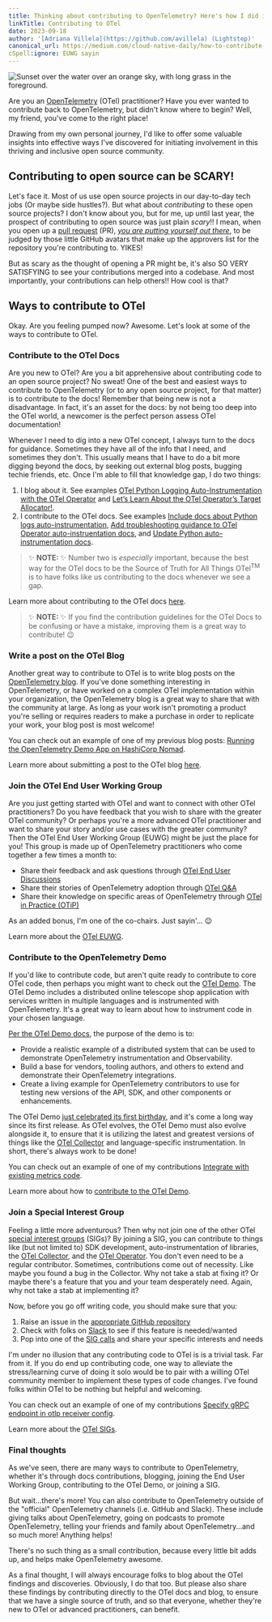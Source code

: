 ```yaml
---
title: Thinking about contributing to OpenTelemetry? Here's how I did it.
linkTitle: Contributing to OTel
date: 2023-09-18
author: '[Adriana Villela](https://github.com/avillela) (Lightstep)'
canonical_url: https://medium.com/cloud-native-daily/how-to-contribute-to-opentelemetry-5962e8b2447e
cSpell:ignore: EUWG sayin
---
```


![Sunset over the water over an orange sky, with long grass in the foreground.](turks-sunset.jpg)

Are you an [OpenTelemetry](/) (OTel) practitioner? Have you ever wanted to
contribute back to OpenTelemetry, but didn't know where to begin? Well, my
friend, you've come to the right place!

Drawing from my own personal journey, I'd like to offer some valuable insights
into effective ways I've discovered for initiating involvement in this thriving
and inclusive open source community.

## Contributing to open source can be SCARY!

Let's face it. Most of us use open source projects in our day-to-day tech jobs
(Or maybe side hustles?). But what about _contributing_ to these open source
projects? I don't know about you, but for me, up until last year, the prospect
of contributing to open source was just plain _scary_!! I mean, when you open up
a
[pull request](https://docs.github.com/en/pull-requests/collaborating-with-pull-requests/proposing-changes-to-your-work-with-pull-requests/about-pull-requests)
(PR), _[you are putting yourself out there]_, to be judged by those little
GitHub avatars that make up the approvers list for the repository you're
contributing to. YIKES!

But as scary as the thought of opening a PR might be, it's also SO VERY
SATISFYING to see your contributions merged into a codebase. And most
importantly, your contributions can help others!! How cool is that?

## Ways to contribute to OTel

Okay. Are you feeling pumped now? Awesome. Let's look at some of the ways to
contribute to OTel.

### Contribute to the OTel Docs

Are you new to OTel? Are you a bit apprehensive about contributing code to an
open source project? No sweat! One of the best and easiest ways to contribute to
OpenTelemetry (or to any open source project, for that matter) is to contribute
to the docs! Remember that being new is not a disadvantage. In fact, it's an
asset for the docs: by not being too deep into the OTel world, a newcomer is the
perfect person assess OTel documentation!

Whenever I need to dig into a new OTel concept, I always turn to the docs for
guidance. Sometimes they have all of the info that I need, and sometimes they
don't. This usually means that I have to do a bit more digging beyond the docs,
by seeking out external blog posts, bugging techie friends, etc. Once I'm able
to fill that knowledge gap, I do two things:

1. I blog about it. See examples
   [OTel Python Logging Auto-Instrumentation with the OTel Operator](https://medium.com/cloud-native-daily/lets-learn-about-otel-python-logging-auto-instrumentation-with-the-otel-operator-663247666570)
   and
   [Let’s Learn About the OTel Operator’s Target Allocator!](https://adri-v.medium.com/lets-learn-about-the-otel-operator-s-target-allocator-47a2b1f07562).
2. I contribute to the OTel docs. See examples
   [Include docs about Python logs auto-instrumentation](https://github.com/open-telemetry/opentelemetry.io/pull/3195),
   [Add troubleshooting guidance to OTel Operator auto-instruentation docs](https://github.com/open-telemetry/opentelemetry.io/pull/3098), and
   [Update Python auto-instrumentation docs](https://github.com/open-telemetry/opentelemetry.io/pull/2130).

> ✨ **NOTE:** ✨ Number two is _especially_ important, because the best way for
> the OTel docs to be the Source of Truth for All Things OTel<sup>TM</sup> is to
> have folks like us contributing to the docs whenever we see a gap.

Learn more about contributing to the OTel docs
[here](https://github.com/open-telemetry/opentelemetry.io/blob/main/CONTRIBUTING.md).

> ✨ **NOTE:** ✨ If you find the contribution guidelines for the OTel Docs to
> be confusing or have a mistake, improving them is a great way to contribute!
> 😉

### Write a post on the OTel Blog

Another great way to contribute to OTel is to write blog posts on the
[OpenTelemetry blog](/blog). If you've done something interesting in
OpenTelemetry, or have worked on a complex OTel implementation within your
organization, the OpenTelemetry blog is a great way to share that with the
community at large. As long as your work isn't promoting a product you're
selling or requires readers to make a purchase in order to replicate your work,
your blog post is most welcome!

You can check out an example of one of my previous blog posts:
[Running the OpenTelemetry Demo App on HashiCorp Nomad](/blog/2022/otel-demo-app-nomad/).

Learn more about submitting a post to the OTel blog
[here](https://github.com/open-telemetry/opentelemetry.io#submitting-a-blog-post).

### Join the OTel End User Working Group

Are you just getting started with OTel and want to connect with other OTel
practitioners? Do you have feedback that you wish to share with the greater OTel
community? Or perhaps you're a more advanced OTel practitioner and want to share
your story and/or use cases with the greater community? Then the OTel End User
Working Group (EUWG) might be just the place for you! This group is made up of
OpenTelemetry practitioners who come together a few times a month to:

- Share their feedback and ask questions through
  [OTel End User Discussions](/community/end-user/discussion-group/)
- Share their stories of OpenTelemetry adoption through
  [OTel Q&A](/community/end-user/interviews-feedback/)
- Share their knowledge on specific areas of OpenTelemetry through
  [OTel in Practice (OTiP)](/community/end-user/otel-in-practice/)

As an added bonus, I'm one of the co-chairs. Just sayin'… 😉

Learn more about the [OTel EUWG](/community/end-user/).

### Contribute to the OpenTelemetry Demo

If you'd like to contribute code, but aren't quite ready to contribute to core
OTel code, then perhaps you might want to check out the
[OTel Demo](/docs/demo/). The OTel Demo includes a distributed online telescope
shop application with services written in multiple languages and is instrumented
with OpenTelemetry. It's a great way to learn about how to instrument code in
your chosen language.

[Per the OTel Demo docs](https://github.com/open-telemetry/opentelemetry-demo#welcome-to-the-opentelemetry-astronomy-shop-demo),
the purpose of the demo is to:

- Provide a realistic example of a distributed system that can be used to
  demonstrate OpenTelemetry instrumentation and Observability.
- Build a base for vendors, tooling authors, and others to extend and
  demonstrate their OpenTelemetry integrations.
- Create a living example for OpenTelemetry contributors to use for testing new
  versions of the API, SDK, and other components or enhancements.

The OTel Demo [just celebrated its first birthday](/blog/2023/demo-birthday/),
and it's come a long way since its first release. As OTel evolves, the OTel Demo
must also evolve alongside it, to ensure that it is utilizing the latest and
greatest versions of things like the [OTel Collector](/docs/collector/) and
language-specific instrumentation. In short, there's always work to be done!

You can check out an example of one of my contributions
[Integrate with existing metrics code](https://github.com/open-telemetry/opentelemetry-demo/pull/432).

Learn more about how to
[contribute to the OTel Demo](https://github.com/open-telemetry/opentelemetry-demo/blob/main/CONTRIBUTING.md).

### Join a Special Interest Group

Feeling a little more adventurous? Then why not join one of the other OTel
[special interest groups](https://en.wikipedia.org/wiki/Special_interest_group)
(SIGs)? By joining a SIG, you can contribute to things like (but not limited to)
SDK development, auto-instrumentation of libraries, the
[OTel Collector](/docs/collector/), and the
[OTel Operator](/docs/kubernetes/operator/). You don't even need to be a regular
contributor. Sometimes, contributions come out of necessity. Like maybe you
found a bug in the Collector. Why not take a stab at fixing it? Or maybe there's
a feature that you and your team desperately need. Again, why not take a stab at
implementing it?

Now, before you go off writing code, you should make sure that you:

1. Raise an issue in the
   [appropriate GitHub repository](https://github.com/open-telemetry)
2. Check with folks on
   [Slack](https://communityinviter.com/apps/cloud-native/cncf) to see if this
   feature is needed/wanted
3. Pop into one of the [SIG calls](https://shorturl.at/beJ09) and share your
   specific interests and needs

I'm under no illusion that any contributing code to OTel is is a trivial task.
Far from it. If you do end up contributing code, one way to alleviate the
stress/learning curve of doing it solo would be to pair with a willing OTel
community member to implement these types of code changes. I've found folks
within OTel to be nothing but helpful and welcoming.

You can check out an example of one of my contributions
[Specify gRPC endpoint in otlp receiver config](https://github.com/open-telemetry/opentelemetry-helm-charts/pull/531).

Learn more about the [OTel SIGs](/community/#special-interest-groups).

### Final thoughts

As we've seen, there are many ways to contribute to OpenTelemetry, whether it's
through docs contributions, blogging, joining the End User Working Group,
contributing to the OTel Demo, or joining a SIG.

But wait...there's more! You can also contribute to OpenTelemetry outside of the
"official" OpenTelemetry channels (i.e. GitHub and Slack). These include giving
talks about OpenTelemetry, going on podcasts to promote OpenTelemetry, telling
your friends and family about OpenTelemetry...and so much more! Anything helps!

There's no such thing as a small contribution, because every little bit adds up,
and helps make OpenTelemetry awesome.

As a final thought, I will always encourage folks to blog about the OTel
findings and discoveries. Obviously, I do that too. But please also share these
findings by contributing directly to the OTel docs and blog, to ensure that we
have a single source of truth, and so that everyone, whether they're new to OTel
or advanced practitioners, can benefit.

[you are putting yourself out there]:
  https://open.spotify.com/episode/5YrBEsXoJV3UjrHRrLRqBP?si=BpWISRD0SLytJF-vJ02sSA
